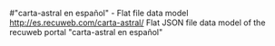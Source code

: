 #"carta-astral en español" - Flat file data model
http://es.recuweb.com/carta-astral/
Flat JSON file data model of the recuweb portal "carta-astral en español"
